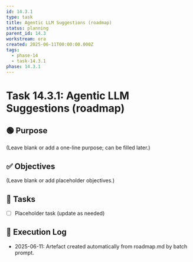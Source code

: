 ```yaml
---
id: 14.3.1
type: task
title: Agentic LLM Suggestions (roadmap)
status: planning
parent_id: 14.3
workstream: ora
created: 2025-06-11T00:00:00.000Z
tags:
  - phase-14
  - task-14.3.1
phase: 14.3.1
---
```


# Task 14.3.1: Agentic LLM Suggestions (roadmap)

## 🟢 Purpose

(Leave blank or add a one-line purpose; can be filled later.)

## ✅ Objectives

(Leave blank or add placeholder objectives.)

## 🔨 Tasks

- [ ] Placeholder task (update as needed)

## 🧾 Execution Log

- 2025-06-11: Artefact created automatically from roadmap.md by batch prompt.
